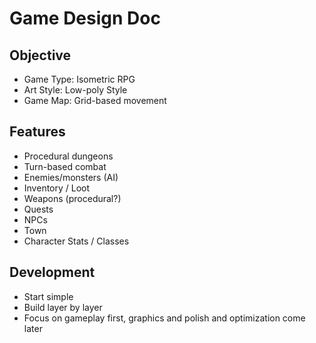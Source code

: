 # Game Design Doc

## Objective

- Game Type: Isometric RPG
- Art Style: Low-poly Style
- Game Map: Grid-based movement

## Features
- Procedural dungeons
- Turn-based combat
- Enemies/monsters (AI)
- Inventory / Loot
- Weapons (procedural?)
- Quests
- NPCs
- Town
- Character Stats / Classes

## Development
- Start simple
- Build layer by layer
- Focus on gameplay first, graphics and polish and optimization come later